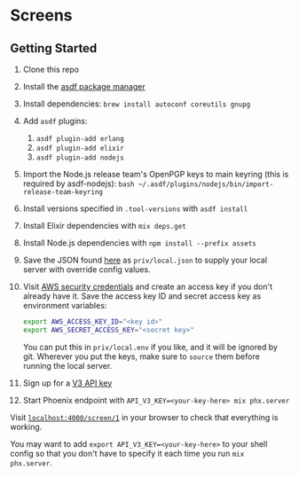 # Screens

## Getting Started

1. Clone this repo
1. Install the [asdf package manager](https://github.com/asdf-vm/asdf)
1. Install dependencies:
   `brew install autoconf coreutils gnupg`
1. Add `asdf` plugins:
   1. `asdf plugin-add erlang`
   1. `asdf plugin-add elixir`
   1. `asdf plugin-add nodejs`
1. Import the Node.js release team's OpenPGP keys to main keyring (this is required by asdf-nodejs):
   `bash ~/.asdf/plugins/nodejs/bin/import-release-team-keyring`
1. Install versions specified in `.tool-versions` with `asdf install`
1. Install Elixir dependencies with `mix deps.get`
1. Install Node.js dependencies with `npm install --prefix assets`
1. Save the JSON found [here](https://mbta-dotcom.s3.amazonaws.com/screens/config/prod.json) as `priv/local.json` to supply your local server with override config values.
1. Visit [AWS security credentials](https://console.aws.amazon.com/iam/home#/security_credentials) and create an access key if you don't already have it. Save the access key ID and secret access key as environment variables:

   ```sh
   export AWS_ACCESS_KEY_ID="<key id>"
   export AWS_SECRET_ACCESS_KEY="<secret key>"
   ```

   You can put this in `priv/local.env` if you like, and it will be ignored by git. Wherever you put the keys, make sure to `source` them before running the local server.

1. Sign up for a [V3 API key](https://api-v3.mbta.com/)
1. Start Phoenix endpoint with `API_V3_KEY=<your-key-here> mix phx.server`

Visit [`localhost:4000/screen/1`](http://localhost:4000/screen/1) in your browser to check that everything is working.

You may want to add `export API_V3_KEY=<your-key-here>` to your shell config so that you don't have to specify it each time you run `mix phx.server`.
